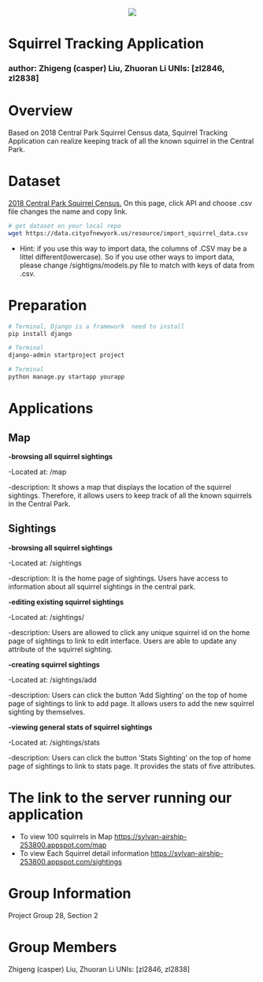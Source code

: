 <div align="center">
<img src="https://img.icons8.com/color/100/000000/squirrel.png">
</div>

# Squirrel Tracking Application 
### author: Zhigeng (casper) Liu, Zhuoran Li UNIs: [zl2846, zl2838] 
# Overview
Based on 2018 Central Park Squirrel Census data, Squirrel Tracking Application can realize keeping track of all the known squirrel in the Central Park.

# Dataset
<a href="https://data.cityofnewyork.us/Environment/2018-Central-Park-Squirrel-Census-Squirrel-Data/vfnx-vebw">2018 Central Park Squirrel Census.</a> 
 On this page, click API and choose .csv file changes the name and copy link. 
```sh
# get dataset on your local repo
wget https://data.cityofnewyork.us/resource/import_squirrel_data.csv
```
 - Hint: if you use this way to import data, the columns of .CSV may be a littel different(lowercase). So if you use other ways to import data, please change /sightigns/models.py file to match with keys of data from .csv.
 
# Preparation 
```sh
# Terminal, Django is a framework  need to install
pip install django 
```
```sh
# Terminal
django-admin startproject project 
```
```sh
# Terminal
python manage.py startapp yourapp
```

# Applications
## Map

**-browsing all squirrel sightings**

   -Located at: /map

   -description: It shows a map that displays the location of the squirrel sightings. Therefore, it allows users to keep track of all the known squirrels in the Central Park.


## Sightings

 **-browsing all squirrel sightings**
   
-Located at: /sightings
  
 -description: It is the home page of sightings. Users have access to information about all squirrel sightings in the central park.


 **-editing existing squirrel sightings**
   
-Located at: /sightings/<unique-squirrel-id>
   
-description: Users are allowed to click any unique squirrel id on the home page of sightings to link to edit interface. Users are able to update any attribute of the squirrel sighting.


 **-creating squirrel sightings**
   
-Located at: /sightings/add
   
-description: Users can click the button ‘Add Sighting’ on the top of home page of sightings to link to add page. It allows users to add the new squirrel sighting by themselves.


**-viewing general stats of squirrel sightings**
   
-Located at: /sightings/stats
   
-description: Users can click the button ‘Stats Sighting’ on the top of home page of sightings to link to stats page. It provides the stats of five attributes.

# The link to the server running our application
 - To view 100 squirrels in Map https://sylvan-airship-253800.appspot.com/map
 - To view Each Squirrel detail information https://sylvan-airship-253800.appspot.com/sightings

# Group Information
Project Group 28, Section 2

# Group Members
Zhigeng (casper) Liu, Zhuoran Li
UNIs: [zl2846, zl2838]

